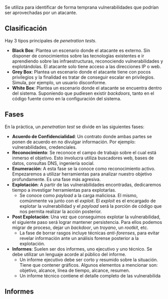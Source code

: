 Se utiliza para identificar de forma temprana vulnerabilidades que podrían ser aprovechadas por un atacante.

## Clasificación

Hay 3 tipos principales de *penetration tests*.

- **Black Box**: Plantea un escenario donde el atacante es externo. Sin disponer de conocimientos sobre las tecnologías existentes e ir aprendiendo sobre las infraestructuras, reconociendo vulnerabilidades y explotándolas. El atacante solo tiene acceso a las direcciones IP o web.
- **Grey Box**: Plantea un escenario donde el atacante tiene con pocos privilegios y la finalidad es tratar de conseguir escalar en privilegios. Simula, por ejemplo, un usuario disconforme.
- **White Box**: Plantea un escenario donde el atacante se encuentra dentro del sistema. Suponiendo que pudiesen existir *backdoors*, tanto en el código fuente como en la configuración del sistema.

## Fases

En la práctica, un *penetration test* se divide en las siguientes fases:

- **Acuerdo de Confidencialidad**: Un contrato donde ambas partes se ponen de acuerdo en no divulgar información. Por ejemplo: vulnerabilidades, credenciales.
- **Reconocimiento**: Se reconoce el campo de trabajo sobre el cual está inmerso el objetivo. Esto involucra utiliza buscadores web, bases de datos, consultas DNS, ingeniería social.
- **Enumeración**: A esta fase se la conoce como reconocimiento activo. Empezaremos a utilizar herramientas para analizar nuestro objetivo profundamente. Es una fase más agresiva.
- **Explotación**: A partir de las vulnerabilidades encontradas, dedicaremos tiempo a investigar herramientas para explotarlas.
	- Se conoce como *payload* a la carga maliciosa. El mismo, comúnmente va junto con el *exploit*. El *exploit* es el encargado de explotar la vulnerabilidad y el *payload* será la porción de código que nos permita realizar la acción posterior.
- **Post Explotación**: Una vez que conseguimos explotar la vulnerabilidad, el siguiente paso será lograr mantener persistencia. Para ellos podemos migrar de proceso, dejar un *backdoor*, un *troyano*, un *rootkit*, etc.
	- La fase de borrar rasgos incluye técnicas *anti-forenses*, para evitar revelar información ante un análisis forense posterior a la explotación.
- **Informes**: Suelen ser dos informes, uno ejecutivo y uno técnico. Se debe utilizar un lenguaje acorde al público del informe.
	- Un informe ejecutivo debe ser corto y resumido sobre la situación. Tiene que contener gráficos. Algunos elementos a mencionar son: objetivo, alcance, línea de tiempo, alcance, resumen.
	- Un informe técnico contiene el detalle completo de las vulnerabilida

## Informes
